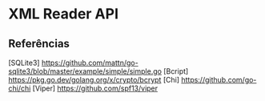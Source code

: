 # XML Reader API

## Referências
[SQLite3] https://github.com/mattn/go-sqlite3/blob/master/example/simple/simple.go
[Bcript] https://pkg.go.dev/golang.org/x/crypto/bcrypt
[Chi] https://github.com/go-chi/chi
[Viper] https://github.com/spf13/viper
